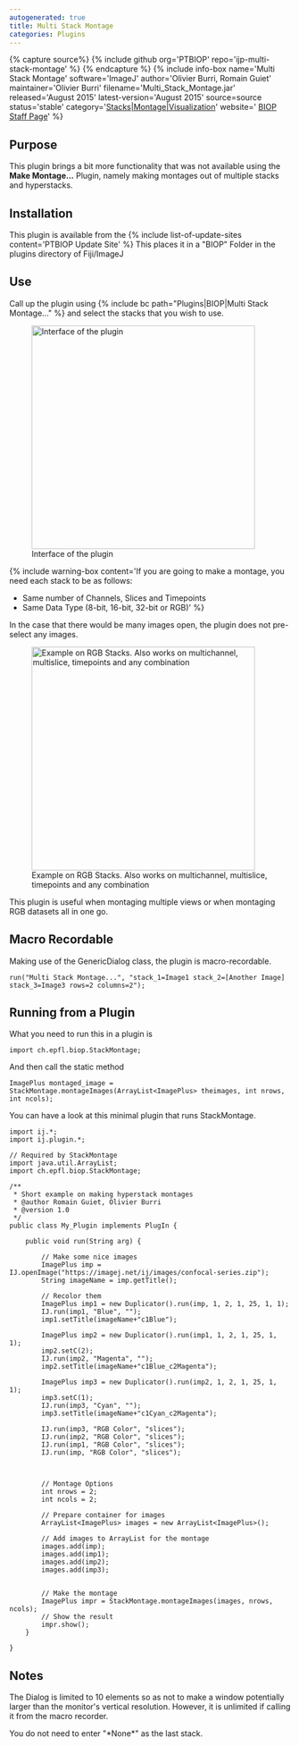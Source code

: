 ```yaml
---
autogenerated: true
title: Multi Stack Montage
categories: Plugins
---
```



{% capture source%}
{% include github org='PTBIOP' repo='ijp-multi-stack-montage' %}
{% endcapture %}
{% include info-box name='Multi Stack Montage' software='ImageJ' author='Olivier Burri, Romain Guiet' maintainer='Olivier Burri' filename='Multi\_Stack\_Montage.jar' released='August 2015' latest-version='August 2015' source=source status='stable' category='[Stacks\|Montage\|Visualization](Category_Plugins)' website=' [BIOP Staff Page](http://biop.epfl.ch/INFO_Facility.html#staff)' %}

## Purpose

This plugin brings a bit more functionality that was not available using the **Make Montage...** Plugin, namely making montages out of multiple stacks and hyperstacks.

## Installation

This plugin is available from the {% include list-of-update-sites content='PTBIOP Update Site' %} This places it in a "BIOP" Folder in the plugins directory of Fiji/ImageJ

## Use

Call up the plugin using {% include bc path="Plugins|BIOP|Multi Stack Montage..." %} and select the stacks that you wish to use.

<figure><img src="/media/Hyperstacks Montage menu.jpg" title="Interface of the plugin" width="400" alt="Interface of the plugin" /><figcaption aria-hidden="true">Interface of the plugin</figcaption></figure>

{% include warning-box content='If you are going to make a montage, you need each stack to be as follows:

-   Same number of Channels, Slices and Timepoints
-   Same Data Type (8-bit, 16-bit, 32-bit or RGB)' %}

In the case that there would be many images open, the plugin does not pre-select any images.

<figure><img src="/media/Hyperstacks Montage example.jpg" title="Example on RGB Stacks. Also works on multichannel, multislice, timepoints and any combination" width="400" alt="Example on RGB Stacks. Also works on multichannel, multislice, timepoints and any combination" /><figcaption aria-hidden="true">Example on RGB Stacks. Also works on multichannel, multislice, timepoints and any combination</figcaption></figure>

This plugin is useful when montaging multiple views or when montaging RGB datasets all in one go.

## Macro Recordable

Making use of the GenericDialog class, the plugin is macro-recordable.

    run("Multi Stack Montage...", "stack_1=Image1 stack_2=[Another Image] stack_3=Image3 rows=2 columns=2");

## Running from a Plugin

What you need to run this in a plugin is

    import ch.epfl.biop.StackMontage;

And then call the static method

    ImagePlus montaged_image = StackMontage.montageImages(ArrayList<ImagePlus> theimages, int nrows, int ncols);

You can have a look at this minimal plugin that runs StackMontage.

    import ij.*;
    import ij.plugin.*;

    // Required by StackMontage
    import java.util.ArrayList;
    import ch.epfl.biop.StackMontage;

    /**
     * Short example on making hyperstack montages
     * @author Romain Guiet, Olivier Burri
     * @version 1.0
     */
    public class My_Plugin implements PlugIn {

        public void run(String arg) {

            // Make some nice images
            ImagePlus imp = IJ.openImage("https://imagej.net/ij/images/confocal-series.zip");
            String imageName = imp.getTitle();

            // Recolor them
            ImagePlus imp1 = new Duplicator().run(imp, 1, 2, 1, 25, 1, 1);
            IJ.run(imp1, "Blue", "");
            imp1.setTitle(imageName+"c1Blue");
            
            ImagePlus imp2 = new Duplicator().run(imp1, 1, 2, 1, 25, 1, 1);
            imp2.setC(2);
            IJ.run(imp2, "Magenta", "");
            imp2.setTitle(imageName+"c1Blue_c2Magenta");
            
            ImagePlus imp3 = new Duplicator().run(imp2, 1, 2, 1, 25, 1, 1);
            imp3.setC(1);
            IJ.run(imp3, "Cyan", "");
            imp3.setTitle(imageName+"c1Cyan_c2Magenta");
            
            IJ.run(imp3, "RGB Color", "slices");
            IJ.run(imp2, "RGB Color", "slices");
            IJ.run(imp1, "RGB Color", "slices");
            IJ.run(imp, "RGB Color", "slices");



            // Montage Options
            int nrows = 2;
            int ncols = 2;
            
            // Prepare container for images
            ArrayList<ImagePlus> images = new ArrayList<ImagePlus>();
            
            // Add images to ArrayList for the montage
            images.add(imp);
            images.add(imp1);
            images.add(imp2);
            images.add(imp3);


            // Make the montage
            ImagePlus impr = StackMontage.montageImages(images, nrows, ncols);
            // Show the result
            impr.show();
        }

    }

## Notes

The Dialog is limited to 10 elements so as not to make a window potentially larger than the monitor's vertical resolution. However, it is unlimited if calling it from the macro recorder.

You do not need to enter "\*None\*" as the last stack.


